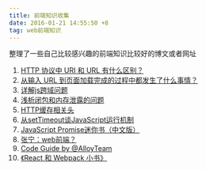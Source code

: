 ```yaml
---
title: 前端知识收集
date: 2016-01-21 14:55:50 +8
tag: web前端知识
---
```


整理了一些自己比较感兴趣的前端知识比较好的博文或者网址
<!--more-->
1. [HTTP 协议中 URI 和 URL 有什么区别？](http://www.zhihu.com/question/21950864)
2. [从输入 URL 到页面加载完成的过程中都发生了什么事情？](http://fex.baidu.com/blog/2014/05/what-happen/)
3. [详解js跨域问题](http://segmentfault.com/a/1190000000718840)
4. [浅析闭包和内存泄露的问题](http://www.cnblogs.com/yakun/p/3932026.html)
5. [HTTP缓存相关头](http://www.cnblogs.com/yjf512/p/3244882.html)
6. [从setTimeout谈JavaScript运行机制](http://web.jobbole.com/82631/)
7. [JavaScript Promise迷你书（中文版）](http://liubin.github.io/promises-book/#introduction)
8. [张宁：web前端？](http://dudu.zhihu.com/story/7117186?from=timeline&isappinstalled=0) 
9. [Code Guide by @AlloyTeam](http://alloyteam.github.io/CodeGuide/)
10. [《React 和 Webpack 小书》](https://fakefish.github.io/react-webpack-cookbook/index.html)
